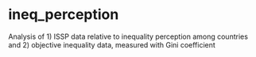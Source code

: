 # ineq_perception
Analysis of 1) ISSP data relative to inequality perception among countries and 2) objective inequality data, measured with Gini coefficient
